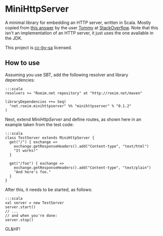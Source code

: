 # MiniHttpServer

A minimal library for embedding an HTTP server, written in Scala. Mostly copied from
[this answer](http://stackoverflow.com/a/6432180/2935) by the user [Tommy](http://stackoverflow.com/users/52898/tommy)
at [StackOverflow](http://stackoverflow). Note that this isn't an implementation of an HTTP server, it just uses the one available in the JDK.

This project is [cc-by-sa](http://creativecommons.org/licenses/by-sa/2.5/) licensed.

## How to use

Assuming you use SBT, add the following resolver and library dependencies:

    :::scala
    resolvers += "Roeim.net repository" at "http://roeim.net/maven"

    libraryDependencies ++= Seq(
      "net.roeim.minihttpserver" %% "minihttpserver" % "0.1.2"
    )


Next, extend *MiniHttpServer* and define routes, as shown here in an example taken from the test code:

    :::scala
    class TestServer extends MiniHttpServer {
      get("/") { exchange => 
        exchange.getResponseHeaders().add("Content-type", "text/html")
        "It works!"
      }

      get("/foo") { exchange =>
        exchange.getResponseHeaders().add("Content-type", "text/plain")
        "And here's foo."
      }
    }

After this, it needs to be started, as follows:

    :::scala
    val server = new TestServer
    server.start()
    // ...
    // and when you're done:
    server.stop()

GL&HF!
